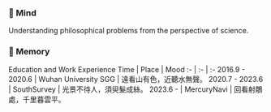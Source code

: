 ### 🌱 Mind

Understanding philosophical problems from the perspective of science.

### 🌌 Memory

Education and Work Experience
Time | Place | Mood
:- | :- | :-
2016.9 - 2020.6 | Wuhan University SGG | 遠看山有色，近聽水無聲。
2020.7 - 2023.6 | SouthSurvey | 光景不待人，須臾髮成絲。
2023.6 -  | MercuryNavi | 回看射鵰處，千里暮雲平。
